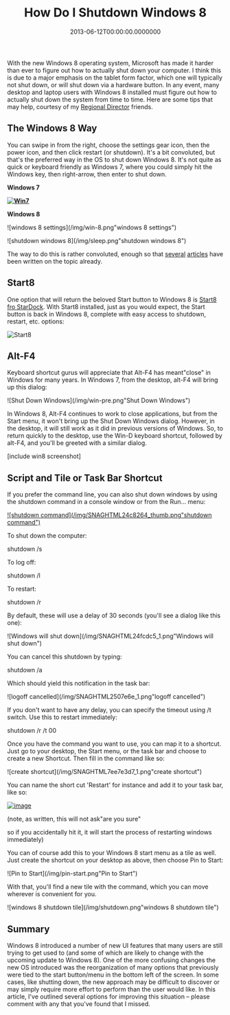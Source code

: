 ﻿---
title: How Do I Shutdown Windows 8
date: "2013-06-12T00:00:00.0000000"
featuredImage: /img/win-8.jpg
---

With the new Windows 8 operating system, Microsoft has made it harder than ever to figure out how to actually shut down your computer. I think this is due to a major emphasis on the tablet form factor, which one will typically not shut down, or will shut down via a hardware button. In any event, many desktop and laptop users with Windows 8 installed must figure out how to actually shut down the system from time to time. Here are some tips that may help, courtesy of my [Regional Director](http://en.wikipedia.org/wiki/Microsoft_Regional_Director) friends.

## The Windows 8 Way

You can swipe in from the right, choose the settings gear icon, then the power icon, and then click restart (or shutdown). It's a bit convoluted, but that's the preferred way in the OS to shut down Windows 8. It's not quite as quick or keyboard friendly as Windows 7, where you could simply hit the Windows key, then right-arrow, then enter to shut down.

**Windows 7**

[**![Win7](/img/win-7.png "Win7")**](/img/chrome.png)

**Windows 8**

![windows 8 settings](/img/win-8.png"windows 8 settings")

![shutdown windows 8](/img/sleep.png"shutdown windows 8")

The way to do this is rather convoluted, enough so that [several](http://www.pcworld.com/article/2012202/how-to-shut-down-windows-8.html) [articles](http://lifehacker.com/create-the-shutdown-tile-thats-missing-from-windows-8-505599879) have been written on the topic already.

## Start8

One option that will return the beloved Start button to Windows 8 is [Start8 fro StarDock](http://www.stardock.com/products/start8). With Start8 installed, just as you would expect, the Start button is back in Windows 8, complete with easy access to shutdown, restart, etc. options:

![Start8](/img/start8.png"Start8")

## Alt-F4

Keyboard shortcut gurus will appreciate that Alt-F4 has meant"close" in Windows for many years. In Windows 7, from the desktop, alt-F4 will bring up this dialog:

![Shut Down Windows](/img/win-pre.png"Shut Down Windows")

In Windows 8, Alt-F4 continues to work to close applications, but from the Start menu, it won't bring up the Shut Down Windows dialog. However, in the desktop, it will still work as it did in previous versions of Windows. So, to return quickly to the desktop, use the Win-D keyboard shortcut, followed by alt-F4, and you'll be greeted with a similar dialog.

\[include win8 screenshot\]

## Script and Tile or Task Bar Shortcut

If you prefer the command line, you can also shut down windows by using the shutdown command in a console window or from the Run… menu:

[![shutdown command](/img/SNAGHTML24c8264_thumb.png"shutdown command")](/img/SNAGHTML24c8264_thumb.png)

To shut down the computer:

shutdown /s

To log off:

shutdown /l

To restart:

shutdown /r

By default, these will use a delay of 30 seconds (you'll see a dialog like this one):

![Windows will shut down](/img/SNAGHTML24fcdc5_1.png"Windows will shut down")

You can cancel this shutdown by typing:

shutdown /a

Which should yield this notification in the task bar:

![logoff cancelled](/img/SNAGHTML2507e6e_1.png"logoff cancelled")

If you don't want to have any delay, you can specify the timeout using /t switch. Use this to restart immediately:

shutdown /r /t 00

Once you have the command you want to use, you can map it to a shortcut. Just go to your desktop, the Start menu, or the task bar and choose to create a new Shortcut. Then fill in the command like so:

![create shortcut](/img/SNAGHTML7ee7e3d7_1.png"create shortcut")

You can name the short cut 'Restart' for instance and add it to your task bar, like so:

[![image](/img/image_thumb.png"image")](/img/image_thumb.png)

(note, as written, this will not ask"are you sure"

so if you accidentally hit it, it will start the process of restarting windows immediately)

You can of course add this to your Windows 8 start menu as a tile as well. Just create the shortcut on your desktop as above, then choose Pin to Start:

![Pin to Start](/img/pin-start.png"Pin to Start")

With that, you'll find a new tile with the command, which you can move wherever is convenient for you.

![windows 8 shutdown tile](/img/shutdown.png"windows 8 shutdown tile")

## Summary

Windows 8 introduced a number of new UI features that many users are still trying to get used to (and some of which are likely to change with the upcoming update to Windows 8). One of the more confusing changes the new OS introduced was the reorganization of many options that previously were tied to the start button/menu in the bottom left of the screen. In some cases, like shutting down, the new approach may be difficult to discover or may simply require more effort to perform than the user would like. In this article, I've outlined several options for improving this situation – please comment with any that you've found that I missed.

